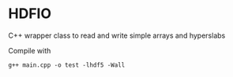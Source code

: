 # HDFIO
C++ wrapper class to read and write simple arrays and hyperslabs

Compile with
```
g++ main.cpp -o test -lhdf5 -Wall
```
